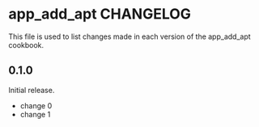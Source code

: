 # app_add_apt CHANGELOG

This file is used to list changes made in each version of the app_add_apt cookbook.

## 0.1.0

Initial release.

- change 0
- change 1
